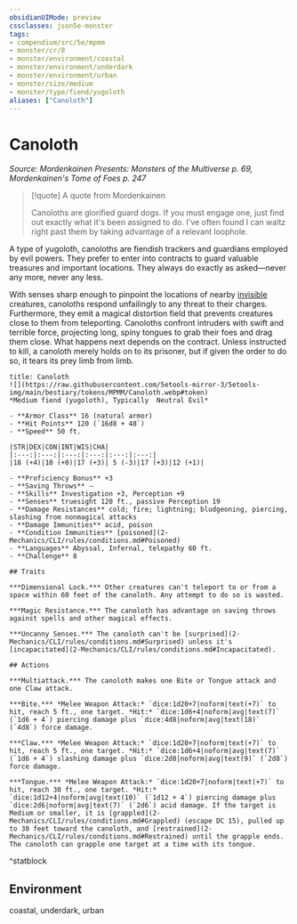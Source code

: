 ```yaml
---
obsidianUIMode: preview
cssclasses: json5e-monster
tags:
- compendium/src/5e/mpmm
- monster/cr/8
- monster/environment/coastal
- monster/environment/underdark
- monster/environment/urban
- monster/size/medium
- monster/type/fiend/yugoloth
aliases: ["Canoloth"]
---
```

# Canoloth
*Source: Mordenkainen Presents: Monsters of the Multiverse p. 69, Mordenkainen's Tome of Foes p. 247*  

> [!quote] A quote from Mordenkainen  
> 
> Canoloths are glorified guard dogs. If you must engage one, just find out exactly what it's been assigned to do. I've often found I can waltz right past them by taking advantage of a relevant loophole.

A type of yugoloth, canoloths are fiendish trackers and guardians employed by evil powers. They prefer to enter into contracts to guard valuable treasures and important locations. They always do exactly as asked—never any more, never any less.

With senses sharp enough to pinpoint the locations of nearby [invisible](2-Mechanics/CLI/rules/conditions.md#Invisible) creatures, canoloths respond unfailingly to any threat to their charges. Furthermore, they emit a magical distortion field that prevents creatures close to them from teleporting. Canoloths confront intruders with swift and terrible force, projecting long, spiny tongues to grab their foes and drag them close. What happens next depends on the contract. Unless instructed to kill, a canoloth merely holds on to its prisoner, but if given the order to do so, it tears its prey limb from limb.

```ad-statblock
title: Canoloth
![](https://raw.githubusercontent.com/5etools-mirror-3/5etools-img/main/bestiary/tokens/MPMM/Canoloth.webp#token)
*Medium fiend (yugoloth), Typically  Neutral Evil*

- **Armor Class** 16 (natural armor)
- **Hit Points** 120 (`16d8 + 48`)
- **Speed** 50 ft.

|STR|DEX|CON|INT|WIS|CHA|
|:---:|:---:|:---:|:---:|:---:|:---:|
|18 (+4)|10 (+0)|17 (+3)| 5 (-3)|17 (+3)|12 (+1)|

- **Proficiency Bonus** +3
- **Saving Throws** ⏤
- **Skills** Investigation +3, Perception +9
- **Senses** truesight 120 ft., passive Perception 19
- **Damage Resistances** cold; fire; lightning; bludgeoning, piercing, slashing from nonmagical attacks
- **Damage Immunities** acid, poison
- **Condition Immunities** [poisoned](2-Mechanics/CLI/rules/conditions.md#Poisoned)
- **Languages** Abyssal, Infernal, telepathy 60 ft.
- **Challenge** 8

## Traits

***Dimensional Lock.*** Other creatures can't teleport to or from a space within 60 feet of the canoloth. Any attempt to do so is wasted.

***Magic Resistance.*** The canoloth has advantage on saving throws against spells and other magical effects.

***Uncanny Senses.*** The canoloth can't be [surprised](2-Mechanics/CLI/rules/conditions.md#Surprised) unless it's [incapacitated](2-Mechanics/CLI/rules/conditions.md#Incapacitated).

## Actions

***Multiattack.*** The canoloth makes one Bite or Tongue attack and one Claw attack.

***Bite.*** *Melee Weapon Attack:* `dice:1d20+7|noform|text(+7)` to hit, reach 5 ft., one target. *Hit:* `dice:1d6+4|noform|avg|text(7)` (`1d6 + 4`) piercing damage plus `dice:4d8|noform|avg|text(18)` (`4d8`) force damage.

***Claw.*** *Melee Weapon Attack:* `dice:1d20+7|noform|text(+7)` to hit, reach 5 ft., one target. *Hit:* `dice:1d6+4|noform|avg|text(7)` (`1d6 + 4`) slashing damage plus `dice:2d8|noform|avg|text(9)` (`2d8`) force damage.

***Tongue.*** *Melee Weapon Attack:* `dice:1d20+7|noform|text(+7)` to hit, reach 30 ft., one target. *Hit:* `dice:1d12+4|noform|avg|text(10)` (`1d12 + 4`) piercing damage plus `dice:2d6|noform|avg|text(7)` (`2d6`) acid damage. If the target is Medium or smaller, it is [grappled](2-Mechanics/CLI/rules/conditions.md#Grappled) (escape DC 15), pulled up to 30 feet toward the canoloth, and [restrained](2-Mechanics/CLI/rules/conditions.md#Restrained) until the grapple ends. The canoloth can grapple one target at a time with its tongue.
```
^statblock

## Environment

coastal, underdark, urban